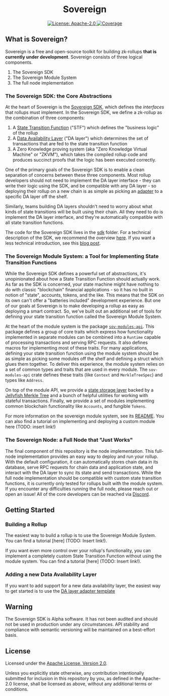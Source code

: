 <div align="center">
  <h1> Sovereign </h1>
</div>

<div align="center">
  <a href="https://github.com/Sovereign-Labs/sovereign/blob/research/LICENSE">
    <img alt="License: Apache-2.0" src="https://img.shields.io/github/license/cosmos/cosmos-sdk.svg" />
  </a>
  <a href="https://codecov.io/gh/Sovereign-Labs/sovereign" > 
      <img alt="Coverage" src="https://codecov.io/gh/Sovereign-Labs/sovereign/branch/main/graph/badge.svg"/> 
  </a>
</div>

## What is Sovereign?

Sovereign is a free and open-source toolkit for building zk-rollups **that is currently under development**. Sovereign consists of three
logical components.

1. The Sovereign SDK
1. The Sovereign Module System
1. The full node implementation

### The Sovereign SDK: the Core Abstractions

At the heart of Sovereign is the [Sovereign SDK](./sdk/specs/overview.md), which defines the _interfaces_ that rollups
must implement. In the Sovereign SDK, we define a zk-rollup as the combination of three components:

1. A [State Transition Function](./sdk/specs/interfaces/stf.md) ("STF") which defines the "business logic" of the rollup
1. A [Data Availability Layer](./sdk/specs/interfaces/da.md) ("DA layer") which determines the set of transactions that are fed
   to the state transition function
1. A Zero Knowledge proving system (aka "Zero Knowledge Virtual Machine" or "ZKVM"), which takes the compiled rollup code and
   produces succinct proofs that the logic has been executed correctly.

One of the primary goals of the Sovereign SDK is to enable a clean separation of concerns between these three components.
Most rollup developers should not need to implement the DA layer interface - they can write their logic using the SDK,
and be compatible with any DA layer - so deploying their rollup on a new chain is as simple as
picking an [adapter](https://github.com/Sovereign-Labs/Jupiter)
to a specific DA layer off the shelf.

Similarly, teams building DA layers shouldn't need to worry about what kinds of state transitions will be built using their chain.
All they need to do is implement the DA layer interface, and they're automatically compatible with all state transition functions.

The code for the Sovereign SDK lives in the [sdk](./sdk/) folder. For a technical description of the SDK, we recommend the overview
[here](./sdk/specs/overview.md). If you want a less technical introduction, see this [blog post](https://mirror.xyz/sovlabs.eth/pZl5kAtNIRQiKAjuFvDOQCmFIamGnf0oul3as_DhqGA).

### The Sovereign Module System: a Tool for Implementing State Transition Functions

While the Sovereign SDK defines a powerful set of abstractions, it's unopinionated about how a State Transition Function should actually
work. As far as the SDK is concerned, your state machine might have nothing to do with classic "blockchain" financial applications - so
it has no built in notion of "state", accounts, tokens, and the like. This means that the SDK on its own can't offer a
"batteries included" development experience. But one of our goals at Sovereign is to make developing
a rollup as easy as deploying a smart contract. So, we've built out an additional set of tools for defining your state transition function
called the Sovereign Module System.

At the heart of the module system is the package [`sov-modules-api`](./sov-modules/sov-modules-api/). This package defines
a group of core traits which express how functionality implemented in separate modules can be combined into a `Runtime`
capable of processing transactions and serving RPC requests. It also defines macros for implementing most of these traits.
For many applications, defining your state transition function using the module system should be as simple as picking
some modules off the shelf and defining a struct which glues them together.
To deliver this experience, the module system relies on a set of common types and traits that are used in every module. The
`sov-modules-api` crate defines these traits (like `Context` and `MerkleTreeSpec`) and types like `Address`.

On top of the module API, we provide a [state storage layer](./sov-modules/sov-state/) backed by a [Jellyfish Merkle Tree](https://github.com/penumbra-zone/jmt)
and a bunch of helpful utilities for working with stateful transactions. Finally, we provide a set of modules implementing common
blockchain functionality like `Accounts`, and fungible `Tokens`.

For more information on the sovereign module system, see its [README](./sov-modules/README.md). You can also find a tutorial on
implementing and deploying a custom module here (TODO: insert link!)

### The Sovereign Node: a Full Node that "Just Works"

The final component of this repository is the node implementation. This full-node implementation provides an easy way to deploy
and run your rollup. With the default configuration, it can automatically stores chain data in its database,
serve RPC requests for chain data and application state, and interact with the DA layer to sync its state and send transactions.
While the full node implementation should be compatible with custom state transition functions, it is currently only tested for
rollups built with the module system. If you encounter any difficulties running the full node, please reach out or open an
issue! All of the core developers can be reached via [Discord](https://discord.gg/kbykCcPrcA).

## Getting Started

### Building a Rollup

The easiest way to build a rollup is to use the Sovereign Module System. You can find a tutorial [here] (TODO: Insert link!).

If you want even more control over your rollup's functionality, you can implement a completely custom State Transition Function
without using the module system. You can find a tutorial [here] (TODO: Insert link!).

### Adding a new Data Availability Layer

If you want to add support for a new data availability layer, the easiest way to get started is to use the
[DA layer adapter template](https://github.com/Sovereign-Labs/da-adapter-template)

## Warning

The Sovereign SDK is Alpha software. It has not been audited and should not be used in production under any circumstances.
API stability and compliance with semantic versioning will be maintained on a best-effort basis.

## License

Licensed under the [Apache License, Version
2.0](./LICENSE).

Unless you explicitly state otherwise, any contribution intentionally submitted
for inclusion in this repository by you, as defined in the Apache-2.0 license, shall be
licensed as above, without any additional terms or conditions.
